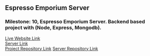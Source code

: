 ## Espresso Emporium Server

### Milestone: 10, Espresso Emporium Server. Backend based project with (Node, Express, Mongodb).

[Live Website Link](https://espresso-emporium-a261c.web.app/)  
[Server Link](https://espresso-emporium-server-ozq97bwzn.vercel.app)  
[Project Repository Link](https://github.com/abdul-muhaimin-toha/espresso-emporium)
[Server Repository Link](https://github.com/abdul-muhaimin-toha/espresso-emporium-server)

